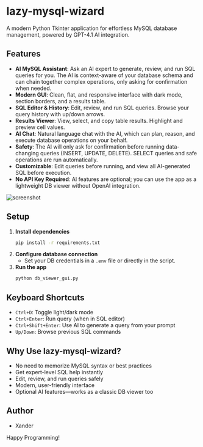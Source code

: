 # lazy-mysql-wizard

A modern Python Tkinter application for effortless MySQL database management, powered by GPT-4.1 AI integration. 

## Features
- **AI MySQL Assistant**: Ask an AI expert to generate, review, and run SQL queries for you. The AI is context-aware of your database schema and can chain together complex operations, only asking for confirmation when needed.
- **Modern GUI**: Clean, flat, and responsive interface with dark mode, section borders, and a results table.
- **SQL Editor & History**: Edit, review, and run SQL queries. Browse your query history with up/down arrows.
- **Results Viewer**: View, select, and copy table results. Highlight and preview cell values.
- **AI Chat**: Natural language chat with the AI, which can plan, reason, and execute database operations on your behalf.
- **Safety**: The AI will only ask for confirmation before running data-changing queries (INSERT, UPDATE, DELETE). SELECT queries and safe operations are run automatically.
- **Customizable**: Edit queries before running, and view all AI-generated SQL before execution.
- **No API Key Required**: AI features are optional; you can use the app as a lightweight DB viewer without OpenAI integration.

![screenshot](https://github.com/user-attachments/assets/b5322851-ec20-4c84-b0fd-26e987c91978)

## Setup
1. **Install dependencies**
   ```sh
   pip install -r requirements.txt
   ```
2. **Configure database connection**
   - Set your DB credentials in a `.env` file or directly in the script.
3. **Run the app**
   ```sh
   python db_viewer_gui.py
   ```

## Keyboard Shortcuts
- `Ctrl+D`: Toggle light/dark mode
- `Ctrl+Enter`: Run query (when in SQL editor)
- `Ctrl+Shift+Enter`: Use AI to generate a query from your prompt
- `Up/Down`: Browse previous SQL commands

## Why Use lazy-mysql-wizard?
- No need to memorize MySQL syntax or best practices
- Get expert-level SQL help instantly
- Edit, review, and run queries safely
- Modern, user-friendly interface
- Optional AI features—works as a classic DB viewer too

## Author
- Xander

Happy Programming!

